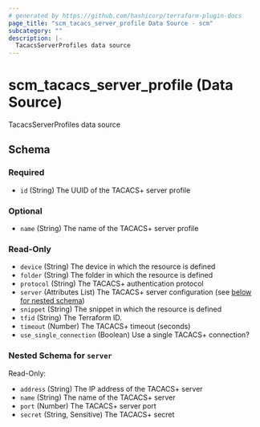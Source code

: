 ```yaml
---
# generated by https://github.com/hashicorp/terraform-plugin-docs
page_title: "scm_tacacs_server_profile Data Source - scm"
subcategory: ""
description: |-
  TacacsServerProfiles data source
---
```


# scm_tacacs_server_profile (Data Source)

TacacsServerProfiles data source



<!-- schema generated by tfplugindocs -->
## Schema

### Required

- `id` (String) The UUID of the TACACS+ server profile

### Optional

- `name` (String) The name of the TACACS+ server profile

### Read-Only

- `device` (String) The device in which the resource is defined
- `folder` (String) The folder in which the resource is defined
- `protocol` (String) The TACACS+ authentication protocol
- `server` (Attributes List) The TACACS+ server configuration (see [below for nested schema](#nestedatt--server))
- `snippet` (String) The snippet in which the resource is defined
- `tfid` (String) The Terraform ID.
- `timeout` (Number) The TACACS+ timeout (seconds)
- `use_single_connection` (Boolean) Use a single TACACS+ connection?

<a id="nestedatt--server"></a>
### Nested Schema for `server`

Read-Only:

- `address` (String) The IP address of the TACACS+ server
- `name` (String) The name of the TACACS+ server
- `port` (Number) The TACACS+ server port
- `secret` (String, Sensitive) The TACACS+ secret
